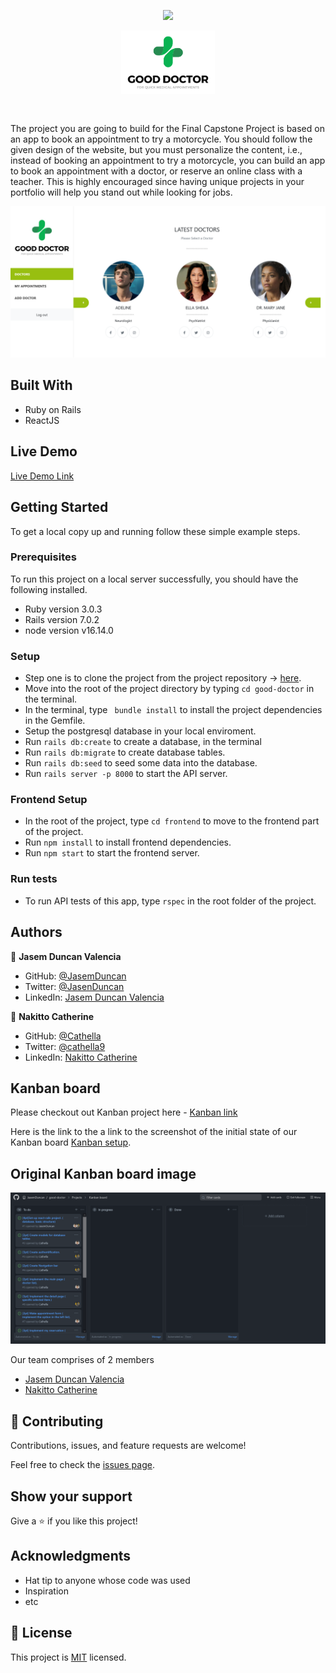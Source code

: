 <div style="text-align: center;">

![](https://img.shields.io/badge/Microverse-blueviolet)

<img src="./frontend/src/components/logo/gooddoc.png" style="width: 150px; margin-bottom: 30px" />
</div>


The project you are going to build for the Final Capstone Project is based on an app to book an appointment to try a motorcycle. You should follow the given design of the website, but you must personalize the content, i.e., instead of booking an appointment to try a motorcycle, you can build an app to book an appointment with a doctor, or reserve an online class with a teacher. This is highly encouraged since having unique projects in your portfolio will help you stand out while looking for jobs.

![](./app-shot.png)

## Built With

- Ruby on Rails
- ReactJS

## Live Demo

[Live Demo Link](https://livedemo.com)


## Getting Started

To get a local copy up and running follow these simple example steps.

### Prerequisites
To run this project on a local server successfully, you should have the following installed.

- Ruby version 3.0.3
- Rails version 7.0.2
- node version v16.14.0
### Setup

- Step one is to clone the project from the project repository -> [here](https://github.com/JasemDuncan/good-doctor).
- Move into the root of the project directory by typing `cd good-doctor` in the terminal.
- In the terminal, type ` bundle install` to install the project dependencies in the Gemfile.
- Setup the postgresql database in your local enviroment.
- Run `rails db:create` to create a database, in the terminal
- Run `rails db:migrate` to create database tables.
- Run `rails db:seed` to seed some data into the database.
- Run `rails server -p 8000` to start the API server.

### Frontend Setup

- In the root of the project, type `cd frontend` to move to the frontend part of the project.
- Run `npm install` to install frontend dependencies.
- Run `npm start` to start the frontend server.
### Run tests

- To run API tests of this app, type `rspec` in the root folder of the project.

## Authors

👤 **Jasem Duncan Valencia**

- GitHub: [@JasemDuncan](https://github.com/JasemDuncan)
- Twitter: [@JasenDuncan](https://twitter.com/JasemDuncan)
- LinkedIn: [Jasem Duncan Valencia](https://www.linkedin.com/in/jasem-duncan-valencia/)

👤 **Nakitto Catherine**

- GitHub: [@Cathella](https://github.com/Cathella)
- Twitter: [@cathella9](https://twitter.com/cathella9)
- LinkedIn: [Nakitto Catherine](https://www.linkedin.com/in/nakitto-catherine2020/)

## Kanban board

Please checkout out Kanban project here - [Kanban link](https://github.com/JasemDuncan/good-doctor/projects/1)

Here is the link to the a link to the screenshot of the initial state of our Kanban board [Kanban setup](./setup_kanban_board.md).

## Original Kanban board image
![](./setup_kanban_board.png)

Our team comprises of 2 members
 - [Jasem Duncan Valencia](https://github.com/JasemDuncan)
 - [Nakitto Catherine](https://github.com/Cathella)

## 🤝 Contributing

Contributions, issues, and feature requests are welcome!

Feel free to check the [issues page](https://github.com/JasemDuncan/good-doctor/issues).

## Show your support

Give a ⭐️ if you like this project!

## Acknowledgments

- Hat tip to anyone whose code was used
- Inspiration
- etc

## 📝 License

This project is [MIT](./MIT.md) licensed.
